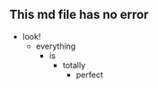 ## This md file has no error

- look!
   - everything
      - is 
         - totally
            - perfect
            
